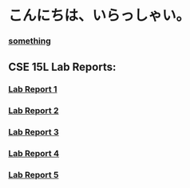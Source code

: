 # こんにちは、いらっしゃい。

### [something](https://michaeln014.github.io/cse15l-lab-reports/something.html)

## CSE 15L Lab Reports:

### [Lab Report 1](https://michaeln014.github.io/cse15l-lab-reports/lab1-report)

### [Lab Report 2](https://michaeln014.github.io/cse15l-lab-reports/lab2-report)

### [Lab Report 3](https://michaeln014.github.io/cse15l-lab-reports/lab3-report)

### [Lab Report 4](https://michaeln014.github.io/cse15l-lab-reports/lab4-report)

### [Lab Report 5](https://michaeln014.github.io/cse15l-lab-reports/lab5-report)
